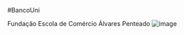 #BancoUni

Fundação Escola de Comércio Álvares Penteado 
![image](https://github.com/user-attachments/assets/cf2325fd-7e77-4ab4-8e86-f78e7478f675)

